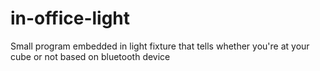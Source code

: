 # in-office-light
Small program embedded in light fixture that tells whether you're at your cube or not based on bluetooth device
